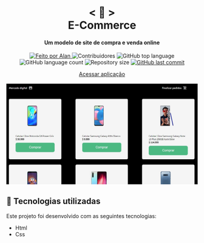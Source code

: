<h1 align="center">
    < 💱 > <br>
    E-Commerce
</h1>
  
<h4 align="center">
  Um modelo de site de compra e venda online
</h4>

<p align="center">
  <a href="https://github.com/nerd0000">
    <img alt="Feito por Alan" src="https://img.shields.io/badge/made%20by-Alan-8743CC">
  </a>

  <img alt="Contribuidores" src="https://img.shields.io/github/contributors/Nerd0000/E-Commerce">

  <img alt="GitHub top language" src="https://img.shields.io/github/languages/top/Nerd0000/E-Commerce.svg">

  <img alt="GitHub language count" src="https://img.shields.io/github/languages/count/Nerd0000/E-Commerce.svg">

  <img alt="Repository size" src="https://img.shields.io/github/repo-size/Nerd0000/E-Commerce.svg">

  <a href="https://github.com/Nerd0000/E-Commerce/commits/master">
    <img alt="GitHub last commit" src="https://img.shields.io/github/last-commit/Nerd0000/E-Commerce.svg">
  </a>
</p>

<p align="center">
  <a href="https://nerd0000.github.io/E-Commerce">Acessar aplicação</a>
  <br><br>
  <img src="https://github.com/nerd0000/E-Commerce/blob/master/foto.jpg"></img>
</p>

## 🚀 Tecnologias utilizadas

Este projeto foi desenvolvido com as seguintes tecnologias:

- Html
- Css
